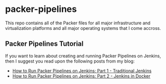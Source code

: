 # packer-pipelines

This repo contains all of the Packer files for all major infrastructure and virtualization platforms and all major operating systems that I come accross.

## Packer Pipelines Tutorial

If you want to learn about creating and running Packer Pipelines on Jenkins, then I suggest you read upon the following posts from my blog:

- [How to Run Packer Pipelines on Jenkins: Part 1 - Traditional Jenkins](https://fabiogomezdiaz.com/posts/how-to-run-packer-pipelines-on-jenkins-part1-traditional-jenkins/)
- [How to Run Packer Pipelines on Jenkins: Part 2 - Jenkins in Docker](https://fabiogomezdiaz.com/posts/how-to-run-packer-pipelines-on-jenkins-part2-jenkins-in-docker)
